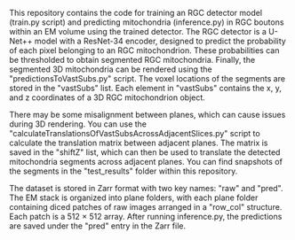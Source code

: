 This repository contains the code for training an RGC detector model (train.py script) and predicting mitochondria (inference.py) in RGC boutons within an EM volume using the trained detector. The RGC detector is a U-Net++ model with a ResNet-34 encoder, designed to predict the probability of each pixel belonging to an RGC mitochondrion. These probabilities can be thresholded to obtain segmented RGC mitochondria. Finally, the segmented 3D mitochondria can be rendered using the "predictionsToVastSubs.py" script. The voxel locations of the segments are stored in the "vastSubs" list. Each element in "vastSubs" contains the x, y, and z coordinates of a 3D RGC mitochondrion object. 

There may be some misalignment between planes, which can cause issues during 3D rendering. You can use the "calculateTranslationsOfVastSubsAcrossAdjacentSlices.py" script to calculate the translation matrix between adjacent planes. The matrix is saved in the "shiftZ" list, which can then be used to translate the detected mitochondria segments across adjacent planes. You can find snapshots of the segments in the "test_results" folder within this repository.

The dataset is stored in Zarr format with two key names: "raw" and "pred". The EM stack is organized into plane folders, with each plane folder containing diced patches of raw images arranged in a "row_col" structure. Each patch is a 512 × 512 array. After running inference.py, the predictions are saved under the "pred" entry in the Zarr file.


